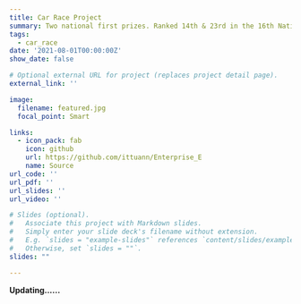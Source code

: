 ```yaml
---
title: Car Race Project
summary: Two national first prizes. Ranked 14th & 23rd in the 16th National University Students Intelligent Car Race.
tags:
  - car_race
date: '2021-08-01T00:00:00Z'
show_date: false

# Optional external URL for project (replaces project detail page).
external_link: ''

image:
  filename: featured.jpg
  focal_point: Smart

links:
  - icon_pack: fab
    icon: github
    url: https://github.com/ittuann/Enterprise_E
    name: Source
url_code: ''
url_pdf: ''
url_slides: ''
url_video: ''

# Slides (optional).
#   Associate this project with Markdown slides.
#   Simply enter your slide deck's filename without extension.
#   E.g. `slides = "example-slides"` references `content/slides/example-slides.md`.
#   Otherwise, set `slides = ""`.
slides: ""

---
```


**Updating......**